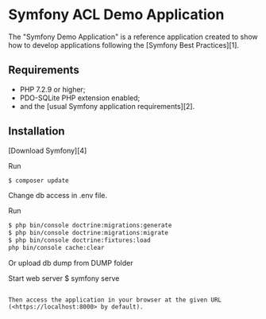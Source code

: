 Symfony ACL Demo Application
========================

The "Symfony Demo Application" is a reference application created to show how
to develop applications following the [Symfony Best Practices][1].

Requirements
------------

  * PHP 7.2.9 or higher;
  * PDO-SQLite PHP extension enabled;
  * and the [usual Symfony application requirements][2].

Installation
------------

[Download Symfony][4] 

Run 
```bash
$ composer update
```

Change db access in .env file.

Run
```bash
$ php bin/console doctrine:migrations:generate
$ php bin/console doctrine:migrations:migrate
$ php bin/console doctrine:fixtures:load
php bin/console cache:clear
```

Or upload db dump from DUMP folder

Start web server
$ symfony serve
```

Then access the application in your browser at the given URL (<https://localhost:8000> by default).

